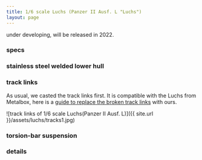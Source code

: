 ```yaml
---
title: 1/6 scale Luchs (Panzer II Ausf. L "Luchs")
layout: page
---
```




under developing, will be released in 2022.



### specs


### stainless steel welded lower hull





### track links

As usual, we casted the track links first. It is compatible with the Luchs from Metalbox, here is a <a href="{{site.url}}/metalbox-luchs-upgrading">guide to replace the broken track links</a> with ours.




![track links of 1/6 scale Luchs(Panzer II Ausf. L)]({{ site.url }}/assets/luchs/tracks1.jpg)



### torsion-bar suspension



### details





